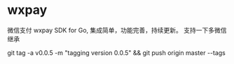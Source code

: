 # wxpay
微信支付 wxpay SDK for Go, 集成简单，功能完善，持续更新。
支持一下多微信继承

git tag -a v0.0.5 -m "tagging version 0.0.5" && git push origin master --tags